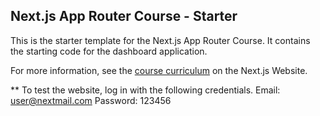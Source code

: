 ## Next.js App Router Course - Starter

This is the starter template for the Next.js App Router Course. It contains the starting code for the dashboard application.

For more information, see the [course curriculum](https://nextjs.org/learn) on the Next.js Website.

** To test the website, log in with the following credentials.
  Email: user@nextmail.com
  Password: 123456
